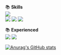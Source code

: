 
<!--
**HwangJaemin49/HwangJaemin49** is a ✨ _special_ ✨ repository because its `README.md` (this file) appears on your GitHub profile.

Here are some ideas to get you started:

- 🔭 I’m currently working on ...
- 🌱 I’m currently learning ...
- 👯 I’m looking to collaborate on ...
- 🤔 I’m looking for help with ...
- 💬 Ask me about ...
- 📫 How to reach me: ...
- 😄 Pronouns: ...
- ⚡ Fun fact: ...
-->
📚 <b>Skills</b><br>
<img src="https://img.shields.io/badge/Python-3776AB?style=for-the-badge&logo=Python&logoColor=white"><br>
<img src="https://img.shields.io/badge/html5-E34F26?style=for-the-badge&logo=html5&logoColor=white">
<img src="https://img.shields.io/badge/css3-1572B6?style=for-the-badge&logo=css3&logoColor=white">
<img src="https://img.shields.io/badge/javascript-F7DF1E?style=for-the-badge&logo=javascript&logoColor=white">
<br>

📚 <b>Experienced</b><br>
<img src="https://img.shields.io/badge/yolo-00FFFF?style=for-the-badge&logo=yolo&logoColor=white">
<img src="https://img.shields.io/badge/opencv-5C3EE8?style=for-the-badge&logo=opencv&logoColor=white">


[![Anurag's GitHub stats](https://github-readme-stats.vercel.app/api?username=HwangJaemin49)](https://github.com/anuraghazra/github-readme-stats)
